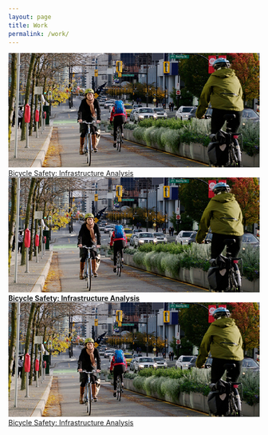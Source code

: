 ```yaml
---
layout: page
title: Work
permalink: /work/
---
```


<a class="work-item" target="_blank" href="/blogData/Transportation_Sustainable_World.pdf">
	<div>
		<img src="/images/Safety_COV.jpeg" alt="Bicycle Safety: Infrastructure Analysis" />
		<span>Bicycle Safety: Infrastructure Analysis</span>
	</div>
</a> 

<a class="work-item" target="_blank" href="/blogData/Transportation_Sustainable_World.pdf">
	<div>
		<img src="/images/Safety_COV.jpeg" alt="Bicycle Safety: Infrastructure Analysis" />
		<b>Bicycle Safety: Infrastructure Analysis</b>
	</div>
</a> 

<a class="work-item" target="_blank" href="/blogData/Transportation_Sustainable_World.pdf">
	<div>
		<img src="/images/Safety_COV.jpeg" alt="Bicycle Safety: Infrastructure Analysis" />
		<div class="work-title-fading">Bicycle Safety: Infrastructure Analysis</div>
	<div>
</a> 
